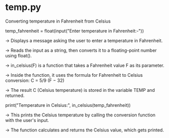 # temp.py
Converting temperature in Fahrenheit from Celsius 

temp_fahrenheit = float(input("Enter temperature in Fahrenheit:-"))

-> Displays a message asking the user to enter a temperature in Fahrenheit.

-> Reads the input as a string, then converts it to a floating-point number using float().

-> in_celsius(F) is a function that takes a Fahrenheit value F as its parameter.

-> Inside the function, it uses the formula for Fahrenheit to Celsius conversion:
C = 5/9 (F − 32)

-> The result C (Celsius temperature) is stored in the variable TEMP and returned.

print("Temperature in Celsius:", in_celsius(temp_fahrenheit))

-> This prints the Celsius temperature by calling the conversion function with the user's input.

-> The function calculates and returns the Celsius value, which gets printed.

